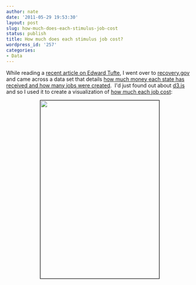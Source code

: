 ```yaml
---
author: nate
date: '2011-05-29 19:53:30'
layout: post
slug: how-much-does-each-stimulus-job-cost
status: publish
title: How much does each stimulus job cost?
wordpress_id: '257'
categories:
- Data
---
```


While reading a <a href="http://www.washingtonmonthly.com/magazine/mayjune_2011/features/the_information_sage029137.php?page=all">recent article on Edward Tufte</a>, I went over to <a href="http://www.recovery.gov/">recovery.gov</a> and came across a data set that details <a href="http://www.recovery.gov/pages/textview.aspx?data=recipientHomeMap">how much money each state has received and how many jobs were created</a>.  I'd just found out about <a href="http://mbostock.github.com/d3/">d3.js</a> and so I used it to create a visualization of <a href="http://projects.endot.org/viz/recovery.gov/cost.html">how much each job cost</a>:

<p style="text-align: center;"><a href="http://projects.endot.org/viz/recovery.gov/cost.html" target="_blank"><img class="size-full wp-image-263 aligncenter" style="border: 1px solid black;" title="job cost" src="/uploads/2011/05/cost_small.png" alt="" width="320" height="480" /></a></p>
